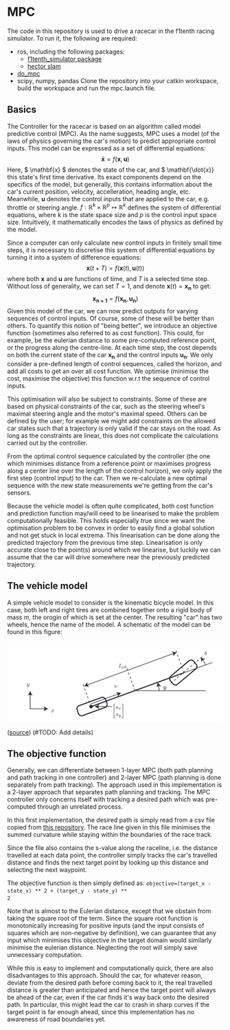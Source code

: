 # MPC
The code in this repository is used to drive a racecar in the f1tenth racing simulator. 
To run it, the following are required:
- ros, including the following packages:
  - [f1tenth_simulator package](https://github.com/f1tenth/f1tenth_simulator)
  - [hector slam](http://wiki.ros.org/hector_slam)
- [do_mpc](https://www.do-mpc.com/en/latest/)
- scipy, numpy, pandas
Clone the repository into your catkin workspace, build the workspace and run the mpc.launch file.

## Basics
The Controller for the racecar is based on an algorithm called model predictive control (MPC). As the name suggests, MPC uses a model (of the 
laws of physics governing the car's motion) to predict appropriate control inputs. This model can be expressed as a set of differential equations:
$$ \mathbf{\dot{x}}=f(\mathbf{x}, \mathbf{u}) $$
Here, $ \mathbf{x} $ denotes the state of the car, and $ \mathbf{\dot{x}} this state's first time derivative. Its exact components depend on the specifics of the model, but generally, this contains information
about the car's current position, velocity, accelleration, heading angle, etc. Meanwhile, $\mathbf{u}$ denotes the control inputs that are applied to 
the car, e.g. throttle or steering angle.  $f:\mathbb{R}^k \times \mathbb{R}^p \mapsto \mathbb{R}^k$ defines the system of differential equations, where
$k$ is the state space size and $p$ is the control input space size. Intuitively, it mathematically encodes the laws of physics as defined by the model. 

Since a computer can only calculate new control inputs in finitely small time steps, it is necessary to discretise this system of differential equations 
by turning it into a system of difference equations:
$$ \mathbf{x}(t+T)=f(\mathbf{x}(t), \mathbf{u}(t))$$
where both $\mathbf{x}$ and $\mathbf{u}$ are functions of time, and $T$ is a selected time step. Without loss of generality, we can set $T=1$, and denote $\mathbf{x}(t)= \mathbf{x_n}$ to get:
$$ \mathbf{x_{n+1}}=f(\mathbf{x_n}, \mathbf{u_n})$$
Given this model of the car, we can now predict outputs for varying sequences of control inputs. Of course, some of these will be better than others. To quantify this notion of "being better", we introduce an objective function (sometimes also referred to as cost function). 	This could, for example, be the eulerian distance to some pre-computed reference point, or the progress along the centre-line. At each time step, the cost depends on both the current state of the car $\mathbf{x_n}$ and the control inputs $\mathbf{u_n}$. We only consider a pre-defined length of control sequences, called the horizon, and add all costs to get an over all cost function. We optimise (minimise the cost, maximise the objective) this function w.r.t the sequence of control inputs.

This optimisation will also be subject to constraints. Some of these are based on physical constraints of the car, such as the steering wheel's maximal steering angle and the motor's maximal speed. Others can be defined by the user; for example we might add constraints on the allowed car states such that a trajectory is only valid if the car stays on the road. As long as the constraints are linear, this does not complicate the calculations carried out by the controller.

From the optimal control sequence calculated by the controller (the one which minimises distance from a reference point or maximises progress along a center line over the length of the control horizon), we only apply the first step (control input) to the car. Then we re-calculate a new optimal sequence with the new state measurements we're getting from the car's sensors.

Because the vehicle model is often quite complicated, both cost function and prediction function may/will need to be linearised to make the problem computationally feasible. This holds especially true since we want the optimisation problem to be convex in order to easily find a global solution and not get stuck in local extrema. This linearisation can be done along the predicted trajectory from the previous time step. Linearisation is only accurate close to the point(s) around which we linearise, but luckily we can assume that the car will drive somewhere near the previously predicted trajectory.

## The vehicle model
A simple vehicle model to consider is the kinematic bicycle model. In this case, both left and right tires are combined together onto a rigid body of mass $m$, the orogin of which is set at the center. The resulting "car" has two wheels, hence the name of the model. A schematic of the model can be found in this figure: 

![Schematic of kinematic bicycle model](https://github.com/FionaLapp/f1tenth_mpc/blob/master/src/kinematic_bicycle_model_schematic.png)

([source](https://gitlab.lrz.de/tum-cps/commonroad-vehicle-models/-/blob/master/vehicleModels_commonRoad.pdf))
(#TODO: Add details)

## The objective function
Generally, we can differentiate between 1-layer MPC (both path planning and path tracking in one controller) and 2-layer MPC (path planning is done separately from path tracking). The approach used in this implementation is a 2-layer approach that separates path planning and tracking. The MPC controller only concerns itself with tracking a desired path which was pre-computed through an unrelated process.

In this first implementation, the desired path is simply read from a csv file copied from [this repository](https://github.com/f1tenth/f1tenth_racetracks). The race line given in this file minimises the summed curvature while staying within the boundaries of the race track.

Since the file also contains the s-value along the raceline, i.e. the distance travelled at each data point, the controller simply tracks the car's travelled distance and finds the next target point by looking up this distance and selecting the next waypoint.

The objective function is then simply defined as: <code>objective=(target_x - state_x) ** 2 + (target_y - state_y) ** 2</code>

Note that is almost to the Eulerian distance, except that we obstain from taking the square root of the term. Since the square root function is monotonically increasing for positive inputs (and the input consists of squares which are non-negative by definition), we can guarantee that any input which minimises this objective in the target domain would similarly minimise the eulerian distance. Neglecting the root will simply save unnecessary computation.

While this is easy to implement and computationally quick, there are also disadvantages to this approach. Should the car, for whatever reason, deviate from the desired path before coming back to it, the real travelled distance is greater than anticipated and hence the target point will always be ahead of the car, even if the car finds it's way back onto the desired path. In particular, this might lead the car to crash in sharp curves if the target point is far enough ahead, since this implementation has no awareness of road boundaries yet.

